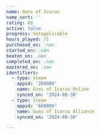 ```yaml
---
name: Guns of Icarus
name_sort: ''
rating: 60
active: false
progress: notapplicable
hours_played: 71
purchased_on: .nan
started_on: .nan
beaten_on: .nan
completed_on: .nan
mastered_on: .nan
identifiers:
  - type: steam
    appid: '209080'
    name: Guns of Icarus Online
    synced_on: '2024-08-30'
  - type: steam
    appid: '608800'
    name: Guns of Icarus Alliance
    synced_on: '2024-08-30'

---
```

